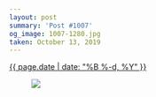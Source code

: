 ```yaml
---
layout: post
summary: 'Post #1007'
og_image: 1007-1280.jpg
taken: October 13, 2019
---
```


<div class="post">
 <time>
  <a href="/1007">
   {{ page.date | date: "%B %-d, %Y" }}
  </a>
 </time>
 <a href="/1007">
  <figure data-taken="10/13/2019">
   <img sizes="(min-width: 700px) 50vw, calc(100vw - 2rem)" src="{{ site.assets_url }}/1007-640.jpg" srcset="{{ site.assets_url }}/1007-320.jpg 320w, {{ site.assets_url }}/1007-640.jpg 640w, {{ site.assets_url }}/1007-960.jpg 960w, {{ site.assets_url }}/1007-1280.jpg 1280w"/>
  </figure>
 </a>
</div>
